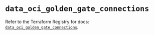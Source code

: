 # `data_oci_golden_gate_connections`

Refer to the Terraform Registry for docs: [`data_oci_golden_gate_connections`](https://registry.terraform.io/providers/hashicorp/oci/7.19.0/docs/data-sources/golden_gate_connections).
